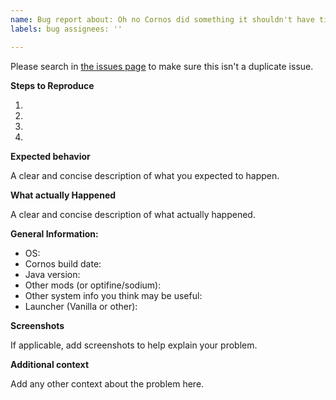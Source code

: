 ```yaml
---
name: Bug report about: Oh no Cornos did something it shouldn't have title: 'Bug: '
labels: bug assignees: ''

---
```


Please search in [the issues page](https://github.com/AriliusClient/Cornos/issues?q=) to make sure this isn't a
duplicate issue.

**Steps to Reproduce**

1.

2.

3.

4.

**Expected behavior**

A clear and concise description of what you expected to happen.

**What actually Happened**

A clear and concise description of what actually happened.

**General Information:**

- OS:
- Cornos build date:
- Java version:
- Other mods (or optifine/sodium):
- Other system info you think may be useful:
- Launcher (Vanilla or other):

**Screenshots**

If applicable, add screenshots to help explain your problem.

**Additional context**

Add any other context about the problem here.

